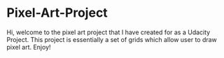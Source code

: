 # Pixel-Art-Project
Hi, welcome to the pixel art project that I have created for as a Udacity Project.
This project is essentially a set of grids which allow user to draw pixel art. Enjoy!
